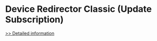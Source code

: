 # Device Redirector Classic (Update Subscription)
[>> Detailed information](https://secure.shareit.com/shareit/product.html?productid=300603901&affiliateid=200057808)